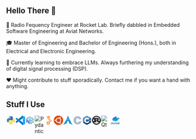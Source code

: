 ## Hello There 👋

💼 Radio Fequency Engineer at Rocket Lab.  Briefly dabbled in Embedded Software Engineering at Aviat Networks.

🎓 Master of Engineering and Bachelor of Engineering (Hons.), both in Electrical and Electronic Engineering.

🧠 Currently learning to embrace LLMs.  Always furthering my understanding of digital signal processing (DSP).

❤️ Might contribute to stuff sporadically.  Contact me if you want a hand with anything.


## Stuff I Use

<a href="https://www.python.org/" ><img align="left" alt="Python" width="26px" src="https://raw.githubusercontent.com/github/explore/main/topics/python/python.png" /></a>
<a href="https://code.visualstudio.com/" ><img align="left" alt="VS Code" width="26px" src="https://raw.githubusercontent.com/github/explore/main/topics/visual-studio-code/visual-studio-code.png" /></a>
<a href="https://numpy.org/" ><img align="left" alt="NumPy" width="26px" src="https://raw.githubusercontent.com/github/explore/main/topics/numpy/numpy.png" /></a>
<a href="https://github.com/samuelcolvin/pydantic/"><img align="left" alt="Pydantic" width="26px" src="https://raw.githubusercontent.com/samuelcolvin/pydantic/master/docs/favicon.png" /></a>
<a href="https://www.gnuradio.org/" ><img align="left" alt="GNURadio" width="26px" src="https://raw.githubusercontent.com/gnuradio/gnuradio/main/grc/gui/icon.png" /></a>
<a href="https://ubuntu.com/" ><img align="left" alt="Ubuntu" width="26px" src="https://raw.githubusercontent.com/github/explore/main/topics/ubuntu/ubuntu.png" /></a>
<a href="https://archlinux.org/" ><img align="left" alt="Archlinux" width="26px" src="https://raw.githubusercontent.com/github/explore/main/topics/archlinux/archlinux.png" /></a>
<img align="left" alt="C" width="26px" src="https://raw.githubusercontent.com/github/explore/main/topics/c/c.png" />
<img align="left" alt="C++" width="26px" src="https://raw.githubusercontent.com/github/explore/main/topics/cpp/cpp.png" />
<img align="left" alt="Rust" width="26px" src="https://github.com/github/explore/blob/main/topics/rust/rust.png" />
<img align="left" alt="Qt" width="26px" src="https://avatars.githubusercontent.com/u/159455?s=200&v=4" />
<img align="left" alt="Docker" width="26px" src="https://raw.githubusercontent.com/github/explore/main/topics/docker/docker.png" />

<br />
